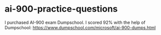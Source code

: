 # ai-900-practice-questions
I purchased AI-900 exam Dumpschool. I scored 92% with the help of Dumpschool: https://www.dumpschool.com/microsoft/ai-900-dumps.html 
